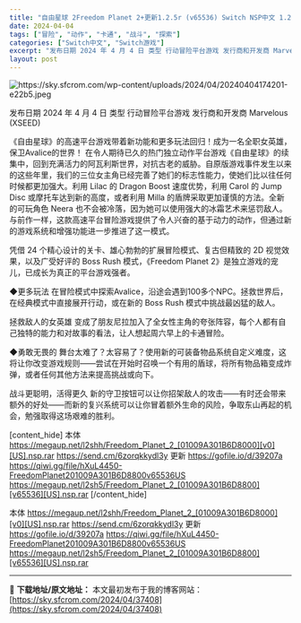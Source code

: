 ```yaml
---
title: "自由星球 2Freedom Planet 2+更新1.2.5r (v65536) Switch NSP中文 1.2G"
date: 2024-04-04
tags: ["冒险", "动作", "卡通", "战斗", "探索"]
categories: ["Switch中文", "Switch游戏"]
excerpt: "发布日期 2024 年 4 月 4 日 类型 行动冒险平台游戏 发行商和开发商 Marvelous (XSEED) 《自由星球》的高速平台游戏带着新功能和更多玩法回归！成为一名全职女英雄，保卫Avalice的世界！ 在令人期待已久的热门独立动作平台游戏《自由星球》的续集中，回到充满活力的阿瓦利斯世界&hellip;"
layout: post
---
```


<img class="aligncenter" src="https://sky.sfcrom.com/wp-content/uploads/2024/04/20240404174201-e22b5.jpeg" alt="https://sky.sfcrom.com/wp-content/uploads/2024/04/20240404174201-e22b5.jpeg" />

发布日期 2024 年 4 月 4 日
类型 行动冒险平台游戏
发行商和开发商 Marvelous (XSEED)

《自由星球》的高速平台游戏带着新功能和更多玩法回归！成为一名全职女英雄，保卫Avalice的世界！
在令人期待已久的热门独立动作平台游戏《自由星球》的续集中，回到充满活力的阿瓦利斯世界，对抗古老的威胁。自原版游戏事件发生以来的这些年里，我们的三位女主角已经完善了她们的标志性能力，使她们比以往任何时候都更加强大。利用 Lilac 的 Dragon Boost 速度优势，利用 Carol 的 Jump Disc 或摩托车达到新的高度，或者利用 Milla 的盾牌采取更加谨慎的方法。全新的可玩角色 Neera 也不会被冷落，因为她可以使用强大的冰霜艺术来惩罚敌人。与前作一样，这款高速平台冒险游戏提供了令人兴奋的基于动力的动作，但通过新的游戏系统和增强功能进一步推进了这一模式。

凭借 24 个精心设计的关卡、雄心勃勃的扩展冒险模式、复古但精致的 2D 视觉效果，以及广受好评的 Boss Rush 模式，《Freedom Planet 2》是独立游戏的宠儿，已成长为真正的平台游戏强者。

◆更多玩法
在冒险模式中探索Avalice，沿途会遇到100多个NPC。拯救世界后，在经典模式中直接展开行动，或在新的 Boss Rush 模式中挑战最凶猛的敌人。

拯救敌人的女英雄
变成了朋友尼拉加入了全女性主角的夸张阵容，每个人都有自己独特的能力和对故事的看法，让人想起周六早上的卡通冒险。

◆勇敢无畏的
舞台太难了？太容易了？使用新的可装备物品系统自定义难度，这将让你改变游戏规则——尝试在开始时召唤一个有用的盾球，将所有物品箱变成炸弹，或者任何其他方法来提高挑战或向下。

战斗更聪明，活得更久
新的守卫按钮可以让你招架敌人的攻击——有时还会带来额外的好处——而新的复兴系统可以让你冒着额外生命的风险，争取东山再起的机会，勉强取得这场艰难的胜利。

[content_hide]
本体
https://megaup.net/l2shh/Freedom_Planet_2_[01009A301B6D8000][v0][US].nsp.rar
https://send.cm/6zorqkkydl3y
更新
https://gofile.io/d/39207a
https://qiwi.gg/file/hXuL4450-FreedomPlanet201009A301B6D8800v65536US
https://megaup.net/l2sh5/Freedom_Planet_2_[01009A301B6D8800][v65536][US].nsp.rar
[/content_hide]

<!--wechatfans start-->
本体
https://megaup.net/l2shh/Freedom_Planet_2_[01009A301B6D8000][v0][US].nsp.rar
https://send.cm/6zorqkkydl3y
更新
https://gofile.io/d/39207a
https://qiwi.gg/file/hXuL4450-FreedomPlanet201009A301B6D8800v65536US
https://megaup.net/l2sh5/Freedom_Planet_2_[01009A301B6D8800][v65536][US].nsp.rar
<!--wechatfans end-->

---
📖 **下载地址/原文地址：** 本文最初发布于我的博客网站：[https://sky.sfcrom.com/2024/04/37408](https://sky.sfcrom.com/2024/04/37408)
